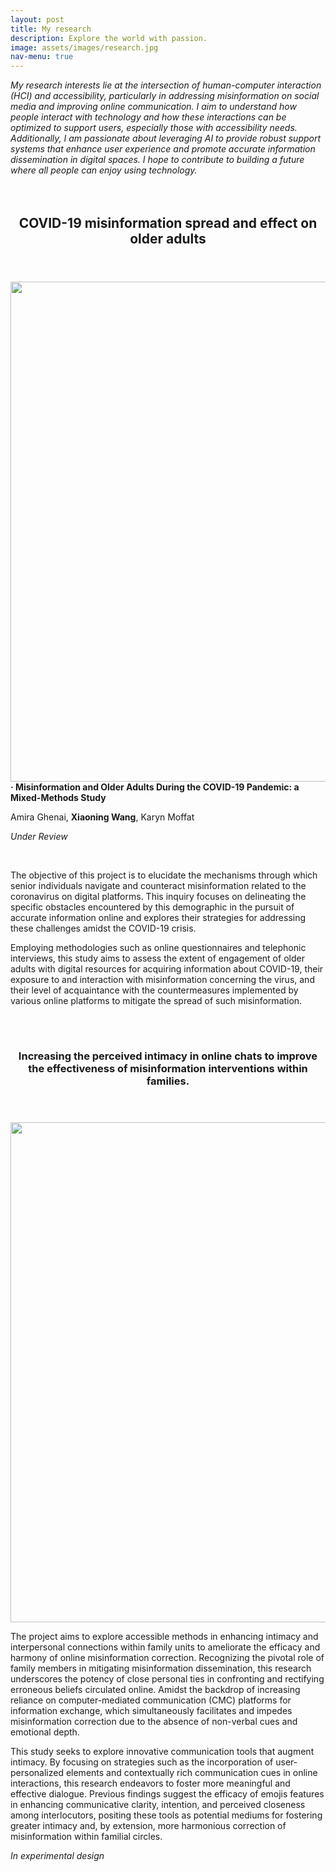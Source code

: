 ```yaml
---
layout: post
title: My research
description: Explore the world with passion.
image: assets/images/research.jpg
nav-menu: true
---
```

<i>My research interests lie at the intersection of human-computer interaction (HCI) and accessibility, particularly in addressing misinformation on social media and improving online communication. I aim to understand how people interact with technology and how these interactions can be optimized to support users, especially those with accessibility needs. Additionally, I am passionate about leveraging AI to provide robust support systems that enhance user experience and promote accurate information dissemination in digital spaces.</i>
<i>I hope to contribute to building a future where all people can enjoy using technology.</i>
<br>
<br>
<br>
<section id="one">
	<div class="inner">
		<header class="major">
			<h1>COVID-19 misinformation spread and effect on older adults </h1>
		</header>
<span class="image fit"><img src="{% link assets/images/older.jpg %}" alt="" style="width: 800px;" /></span>
		
<div class="box">
<b>· Misinformation and Older Adults During the COVID-19 Pandemic: a Mixed-Methods Study</b>
<p>  Amira Ghenai, <b>Xiaoning Wang</b>, Karyn Moffat</p>
<p><i>Under Review</i></p>
	</div>
<br>
<p>The objective of this project is to elucidate the mechanisms through which senior individuals navigate and counteract misinformation related to the coronavirus on digital platforms. This inquiry focuses on delineating the specific obstacles encountered by this demographic in the pursuit of accurate information online and explores their strategies for addressing these challenges amidst the COVID-19 crisis.</p>
<p>Employing methodologies such as online questionnaires and telephonic interviews, this study aims to assess the extent of engagement of older adults with digital resources for acquiring information about COVID-19, their exposure to and interaction with misinformation concerning the virus, and their level of acquaintance with the countermeasures implemented by various online platforms to mitigate the spread of such misinformation.</p>



<br>
    <br>
<section id="one">
	<div class="inner">
		<header class="major">
			<h1>Increasing the perceived intimacy in online chats to improve the effectiveness of misinformation interventions within families.</h1>
		</header>
<span class="image fit"><img src="{% link assets/images/family.jpg %}" alt="" style="width: 800px;" /></span>
<p>The project aims to explore accessible methods in enhancing intimacy and interpersonal connections within family units to ameliorate the efficacy and harmony of online misinformation correction. Recognizing the pivotal role of family members in mitigating misinformation dissemination, this research underscores the potency of close personal ties in confronting and rectifying erroneous beliefs circulated online. Amidst the backdrop of increasing reliance on computer-mediated communication (CMC) platforms for information exchange, which simultaneously facilitates and impedes misinformation correction due to the absence of non-verbal cues and emotional depth. </p>
<p>This study seeks to explore innovative communication tools that augment intimacy. By focusing on strategies such as the incorporation of user-personalized elements and contextually rich communication cues in online interactions, this research endeavors to foster more meaningful and effective dialogue. Previous findings suggest the efficacy of emojis features in enhancing communicative clarity, intention, and perceived closeness among interlocutors, positing these tools as potential mediums for fostering greater intimacy and, by extension, more harmonious correction of misinformation within familial circles.</p>
<i>In experimental design</i>
